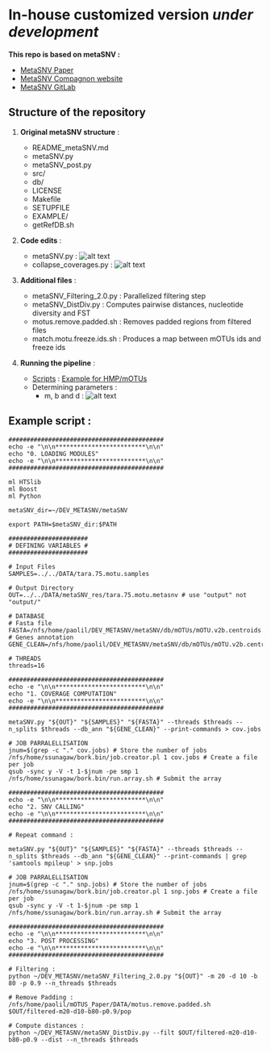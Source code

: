 # In-house customized version *under development*

**This repo is based on metaSNV :**
- [MetaSNV Paper](http://journals.plos.org/plosone/article?id=10.1371/journal.pone.0182392)
- [MetaSNV Compagnon website](http://metasnv.embl.de/index.html)
- [MetaSNV GitLab](https://git.embl.de/costea/metaSNV) 

## Structure of the repository

1. **Original metaSNV structure** : 
    - README_metaSNV.md
    - metaSNV.py
    - metaSNV_post.py
    - src/
    - db/
    - LICENSE
    - Makefile
    - SETUPFILE
    - EXAMPLE/
    - getRefDB.sh
    
2. **Code edits** : 
    - metaSNV.py :
![alt text](https://github.com/LucasPaoli/2017_metaSNV/blob/master/figures/Code_changes.2.png "metaSNV.py edit")
    - collapse_coverages.py :
![alt text](https://github.com/LucasPaoli/2017_metaSNV/blob/master/figures/Code_changes.1.png "collapse_coverages.py edit")

    
3. **Additional files** : 
    - metaSNV_Filtering_2.0.py : Parallelized filtering step
    - metaSNV_DistDiv.py : Computes pairwise distances, nucleotide diversity and FST
    - motus.remove.padded.sh : Removes padded regions from filtered files
    - match.motu.freeze.ids.sh : Produces a map between mOTUs ids and freeze ids

4. **Running the pipeline** : 
    - [Scripts](https://github.com/LucasPaoli/2017_metaSNV/blob/master/runs) : [Example for HMP/mOTUs](https://github.com/LucasPaoli/2017_metaSNV/blob/master/runs/hmp.motus.sh)
    - Determining parameters :
        - m, b and d : ![alt text](https://github.com/LucasPaoli/2017_metaSNV/blob/master/figures/Code_changes.1.png "collapse_coverages.py edit")


## Example script :
```
###########################################
echo -e "\n\n*************************\n\n"
echo "0. LOADING MODULES"
echo -e "\n\n*************************\n\n"
###########################################

ml HTSlib
ml Boost
ml Python

metaSNV_dir=~/DEV_METASNV/metaSNV

export PATH=$metaSNV_dir:$PATH

######################
# DEFINING VARIABLES #
######################

# Input Files
SAMPLES=../../DATA/tara.75.motu.samples

# Output Directory
OUT=../../DATA/metaSNV_res/tara.75.motu.metasnv # use "output" not "output/"

# DATABASE
# Fasta file
FASTA=/nfs/home/paolil/DEV_METASNV/metaSNV/db/mOTUs/mOTU.v2b.centroids.reformatted.padded
# Genes annotation
GENE_CLEAN=/nfs/home/paolil/DEV_METASNV/metaSNV/db/mOTUs/mOTU.v2b.centroids.reformatted.padded.annotations

# THREADS
threads=16

###########################################
echo -e "\n\n*************************\n\n"
echo "1. COVERAGE COMPUTATION"
echo -e "\n\n*************************\n\n"
###########################################

metaSNV.py "${OUT}" "${SAMPLES}" "${FASTA}" --threads $threads --n_splits $threads --db_ann "${GENE_CLEAN}" --print-commands > cov.jobs 

# JOB PARRALELLISATION
jnum=$(grep -c "." cov.jobs) # Store the number of jobs
/nfs/home/ssunagaw/bork.bin/job.creator.pl 1 cov.jobs # Create a file per job
qsub -sync y -V -t 1-$jnum -pe smp 1 /nfs/home/ssunagaw/bork.bin/run.array.sh # Submit the array

###########################################
echo -e "\n\n*************************\n\n"
echo "2. SNV CALLING"
echo -e "\n\n*************************\n\n"
###########################################

# Repeat command :

metaSNV.py "${OUT}" "${SAMPLES}" "${FASTA}" --threads $threads --n_splits $threads --db_ann "${GENE_CLEAN}" --print-commands | grep 'samtools mpileup' > snp.jobs

# JOB PARRALELLISATION
jnum=$(grep -c "." snp.jobs) # Store the number of jobs
/nfs/home/ssunagaw/bork.bin/job.creator.pl 1 snp.jobs # Create a file per job
qsub -sync y -V -t 1-$jnum -pe smp 1 /nfs/home/ssunagaw/bork.bin/run.array.sh # Submit the array

###########################################
echo -e "\n\n*************************\n\n"
echo "3. POST PROCESSING"
echo -e "\n\n*************************\n\n"
###########################################

# Filtering :
python ~/DEV_METASNV/metaSNV_Filtering_2.0.py "${OUT}" -m 20 -d 10 -b 80 -p 0.9 --n_threads $threads

# Remove Padding :
/nfs/home/paolil/mOTUS_Paper/DATA/motus.remove.padded.sh $OUT/filtered-m20-d10-b80-p0.9/pop

# Compute distances :
python ~/DEV_METASNV/metaSNV_DistDiv.py --filt $OUT/filtered-m20-d10-b80-p0.9 --dist --n_threads $threads
